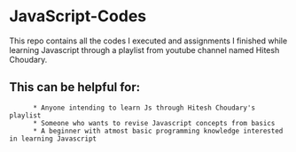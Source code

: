 # JavaScript-Codes

This repo contains all the codes I executed and assignments I finished while learning Javascript
through a playlist from youtube channel named Hitesh Choudary.

## This can be helpful for:
          * Anyone intending to learn Js through Hitesh Choudary's playlist 
          * Someone who wants to revise Javascript concepts from basics 
          * A beginner with atmost basic programming knowledge interested in learning Javascript
